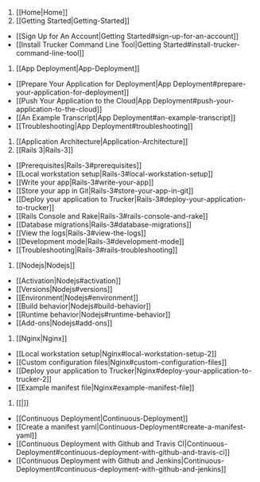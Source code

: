 1. [[Home|Home]]
1. [[Getting Started|Getting-Started]]
  * [[Sign Up for An Account|Getting Started#sign-up-for-an-account]]
  * [[Install Trucker Command Line Tool|Getting Started#install-trucker-command-line-tool]]
1. [[App Deployment|App-Deployment]]
  * [[Prepare Your Application for Deployment|App Deployment#prepare-your-application-for-deployment]]
  * [[Push Your Application to the Cloud|App Deployment#push-your-application-to-the-cloud]]
  * [[An Example Transcript|App Deployment#an-example-transcript]]
  * [[Troubleshooting|App Deployment#troubleshooting]]
1. [[Application Architecture|Application-Architecture]]
1. [[Rails 3|Rails-3]]
  * [[Prerequisites|Rails-3#prerequisites]]
  * [[Local workstation setup|Rails-3#local-workstation-setup]]
  * [[Write your app|Rails-3#write-your-app]]
  * [[Store your app in Git|Rails-3#store-your-app-in-git]]
  * [[Deploy your application to Trucker|Rails-3#deploy-your-application-to-trucker]]
  * [[Rails Console and Rake|Rails-3#rails-console-and-rake]]
  * [[Database migrations|Rails-3#database-migrations]]
  * [[View the logs|Rails-3#view-the-logs]]
  * [[Development mode|Rails-3#development-mode]]
  * [[Troubleshooting|Rails-3#rails-troubleshooting]]
1. [[Nodejs|Nodejs]]
  * [[Activation|Nodejs#activation]]
  * [[Versions|Nodejs#versions]]
  * [[Environment|Nodejs#environment]]
  * [[Build behavior|Nodejs#build-behavior]]
  * [[Runtime behavior|Nodejs#runtime-behavior]]
  * [[Add-ons|Nodejs#add-ons]]
1. [[Nginx|Nginx]]
  * [[Local workstation setup|Nginx#local-workstation-setup-2]]
  * [[Custom configuration files|Nginx#custom-configuration-files]]
  * [[Deploy your application to Trucker|Nginx#deploy-your-application-to-trucker-2]]
  * [[Example manifest file|Nginx#example-manifest-file]]
1. [[|]]
  * [[Continuous Deployment|Continuous-Deployment]]
  * [[Create a manifest yaml|Continuous-Deployment#create-a-manifest-yaml]]
  * [[Continuous Deployment with Github and Travis CI|Continuous-Deployment#continuous-deployment-with-github-and-travis-ci]]
  * [[Continuous Deployment with Github and Jenkins|Continuous-Deployment#continuous-deployment-with-github-and-jenkins]]
